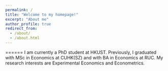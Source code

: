 ```yaml
---
permalink: /
title: "Welcome to my homepage!"
excerpt: "About me"
author_profile: true
redirect_from: 
  - /about/
  - /about.html
---
```



======
I am currently a PhD student at HKUST. Previously, I graduated with MSc in Economics at CUHK(SZ) and with BA in Economics at RUC. My research interests are Experimental Economics and Econometrics.


